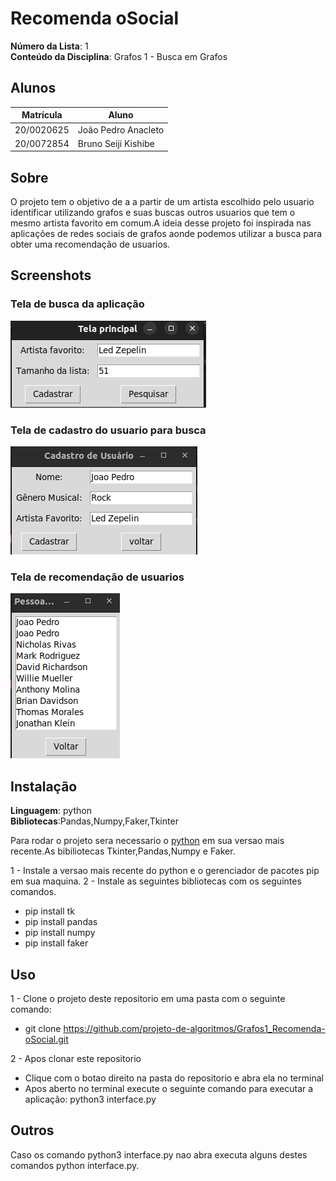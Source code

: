 # Recomenda oSocial

**Número da Lista**: 1<br>
**Conteúdo da Disciplina**: Grafos 1 - Busca em Grafos<br>

## Alunos

| Matrícula  | Aluno               |
| ---------- | ------------------- |
| 20/0020625 | João Pedro Anacleto |
| 20/0072854 | Bruno Seiji Kishibe |

## Sobre

O projeto tem o objetivo de a a partir de um artista escolhido pelo usuario identificar utilizando grafos e suas buscas outros usuarios que tem o mesmo artista favorito em comum.A ideia desse projeto foi inspirada nas aplicações de redes sociais de grafos aonde podemos utilizar a busca para obter uma recomendação de usuarios.

## Screenshots

### Tela de busca da aplicação

![](src/screenshots/1.png)

### Tela de cadastro do usuario para busca

![](src/screenshots/2.png)

### Tela de recomendação de usuarios

![](src/screenshots/3.png)

## Instalação

**Linguagem**: python<br>
**Bibliotecas**:Pandas,Numpy,Faker,Tkinter

Para rodar o projeto sera necessario o [python](https://www.python.org/downloads/) em sua versao mais recente.As bibiliotecas Tkinter,Pandas,Numpy e Faker.

1 - Instale a versao mais recente do python e o gerenciador de pacotes pip em sua maquina.
2 - Instale as seguintes bibliotecas com os seguintes comandos.

- pip install tk
- pip install pandas
- pip install numpy
- pip install faker

## Uso

1 - Clone o projeto deste repositorio em uma pasta com o seguinte comando:

- git clone https://github.com/projeto-de-algoritmos/Grafos1_Recomenda-oSocial.git

2 - Apos clonar este repositorio

- Clique com o botao direito na pasta do repositorio e abra ela no terminal
- Apos aberto no terminal execute o seguinte comando para executar a aplicação: python3 interface.py

## Outros

Caso os comando python3 interface.py nao abra executa alguns destes comandos python interface.py.
